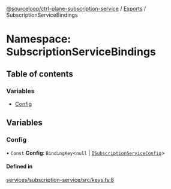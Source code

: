 [@sourceloop/ctrl-plane-subscription-service](../README.md) / [Exports](../modules.md) / SubscriptionServiceBindings

# Namespace: SubscriptionServiceBindings

## Table of contents

### Variables

- [Config](SubscriptionServiceBindings.md#config)

## Variables

### Config

• `Const` **Config**: `BindingKey`<``null`` \| [`ISubscriptionServiceConfig`](../interfaces/ISubscriptionServiceConfig.md)\>

#### Defined in

[services/subscription-service/src/keys.ts:8](https://github.com/sourcefuse/arc-saas/blob/c6084d0/services/subscription-service/src/keys.ts#L8)
